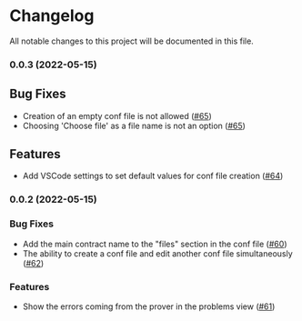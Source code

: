 # Changelog

All notable changes to this project will be documented in this file.

### 0.0.3 (2022-05-15)

## Bug Fixes

* Creation of an empty conf file is not allowed ([#65](https://github.com/Certora/vscode-certora-prover/pull/65))
* Choosing 'Choose file' as a file name is not an option ([#65](https://github.com/Certora/vscode-certora-prover/pull/65))
## Features

* Add VSCode settings to set default values for conf file creation ([#64](https://github.com/Certora/vscode-certora-prover/pull/64))

### 0.0.2 (2022-05-15)

### Bug Fixes

* Add the main contract name to the "files" section in the conf file ([#60](https://github.com/Certora/vscode-certora-prover/pull/60))
* The ability to create a conf file and edit another conf file simultaneously ([#62](https://github.com/Certora/vscode-certora-prover/pull/62))

### Features

* Show the errors coming from the  prover in the problems view ([#61](https://github.com/Certora/vscode-certora-prover/pull/61))
